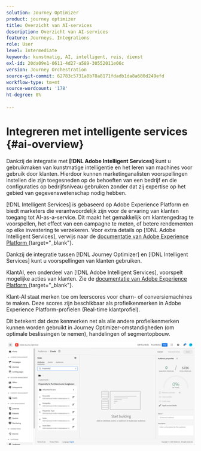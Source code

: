 ```yaml
---
solution: Journey Optimizer
product: journey optimizer
title: Overzicht van AI-services
description: Overzicht van AI-services
feature: Journeys, Integrations
role: User
level: Intermediate
keywords: kunstmatig, AI, intelligent, reis, dienst
exl-id: 20da09e1-0611-4d27-a589-30552011e06c
version: Journey Orchestration
source-git-commit: 62783c5731a8b78a8171fdadb1da8a680d249efd
workflow-type: tm+mt
source-wordcount: '178'
ht-degree: 0%

---
```


# Integreren met intelligente services {#ai-overview}

Dankzij de integratie met **[!DNL Adobe Intelligent Services]** kunt u gebruikmaken van kunstmatige intelligentie en het leren van machines voor gebruik door klanten. Hierdoor kunnen marketinganalisten voorspellingen instellen die zijn toegesneden op de behoeften van een bedrijf en die configuraties op bedrijfsniveau gebruiken zonder dat zij expertise op het gebied van gegevenswetenschap nodig hebben.

[!DNL Intelligent Services] is gebaseerd op Adobe Experience Platform en biedt marketers die verantwoordelijk zijn voor de ervaring van klanten toegang tot AI-as-a-service. Dit maakt het gemakkelijk om klantengedrag te voorspellen, het effect van een campagne te meten, of betere rendementen op elke investering te verzekeren. Voor extra details op [!DNL Adobe Intelligent Services], verwijs naar de [ documentatie van Adobe Experience Platform ](https://experienceleague.adobe.com/docs/experience-platform/intelligent-services/home.html){target="_blank"}.

Dankzij de integratie tussen [!DNL Journey Optimizer] en [!DNL Intelligent Services] kunt u voorspellingen van klanten gebruiken.

KlantAI, een onderdeel van [!DNL Adobe Intelligent Services], voorspelt mogelijke acties van klanten. Zie de [ documentatie van Adobe Experience Platform ](https://experienceleague.adobe.com/docs/experience-platform/intelligent-services/customer-ai/overview.html){target="_blank"}.

Klant-AI staat merken toe om leerscores voor churn- of conversiemachines te maken. Deze scores zijn beschikbaar als profielkenmerken in Adobe Experience Platform-profielen (Real-time klantprofiel).

Dit betekent dat deze kenmerken net als alle andere profielkenmerken kunnen worden gebruikt in Journey Optimizer-omstandigheden (om optimale beslissingen te nemen), handelingen of segmentopbouw.

![](assets/customer-ai.png)
